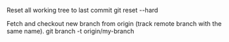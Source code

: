 Reset all working tree to last commit
git reset --hard

Fetch and checkout new branch from origin (track remote branch with the same name).
git branch -t origin/my-branch
